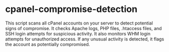 # cpanel-compromise-detection
This script scans all cPanel accounts on your server to detect potential signs of compromise. It checks Apache logs, PHP files, .htaccess files, and SSH login attempts for suspicious activity. It also monitors WHM login attempts for unauthorized access. If any unusual activity is detected, it flags the account as potentially compromised.
